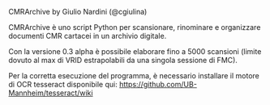 CMRArchive by Giulio Nardini (@cgiulina)

CMRArchive è uno script Python per scansionare, rinominare e organizzare documenti CMR cartacei in un archivio digitale.

Con la versione 0.3 alpha è possibile elaborare fino a 5000 scansioni (limite dovuto al max di VRID estrapolabili da una singola sessione di FMC).

Per la corretta esecuzione del programma, è necessario installare il motore di OCR tesseract disponibile qui: https://github.com/UB-Mannheim/tesseract/wiki
